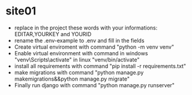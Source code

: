 # site01

* replace in the project these words with your informations: EDITAR,YOURKEY and YOURID
* rename the .env-example to .env and fill in the fields
* Create virtual enviroment with command "python -m venv venv"
* Enable virtual environment with command in windows "venv\Scripts\activate" in linux "venv/bin/activate"
* install all requirements with command "pip install -r requirements.txt"
* make migrations with command "python manage.py makemigrations&&python manage.py migrate"
* Finally run django with command "python manage.py runserver"
